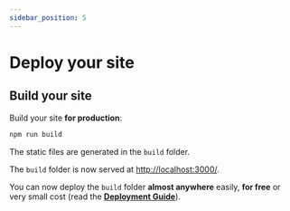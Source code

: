 ```yaml
---
sidebar_position: 5
---
```


# Deploy your site


## Build your site

Build your site **for production**:

```bash
npm run build
```

The static files are generated in the `build` folder.



The `build` folder is now served at [http://localhost:3000/](http://localhost:3000/).

You can now deploy the `build` folder **almost anywhere** easily, **for free** or very small cost (read the **[Deployment Guide](https://docusaurus.io/docs/deployment)**).

